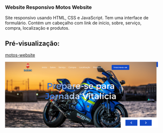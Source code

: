 ### Website Responsivo Motos Website

 <p>Site responsivo usando HTML, CSS e JavaScript. Tem uma interface de formulário. Contém um cabeçalho com link de início, sobre, serviço, compra, localização e produtos.</p>

## Pré-visualização:

[motos-website](https://motos-website.netlify.app/)

<div align="center"><img src="images/moto-readme.png" width=auto>
</div> 


<!-- ![screenshot](./images/moto-readme.png) -->

